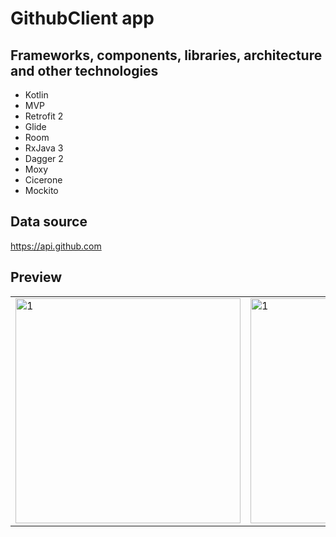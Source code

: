 # GithubClient app
## Frameworks, components, libraries, architecture and other technologies
- Kotlin
- MVP
- Retrofit 2
- Glide
- Room
- RxJava 3
- Dagger 2
- Moxy
- Cicerone
- Mockito
## Data source
https://api.github.com
## Preview
<table>
   <tr>
    <td> <img src="https://github.com/dontjke/GithubClient/assets/31520220/da37e720-e922-4d94-9b6e-e897b93d2297"  alt="1" width = 360px  ></td>
    <td> <img src="https://github.com/dontjke/GithubClient/assets/31520220/d9185310-9d70-480f-9137-84369923c815"  alt="1" width = 360px  ></td>
  </tr>
</table>
